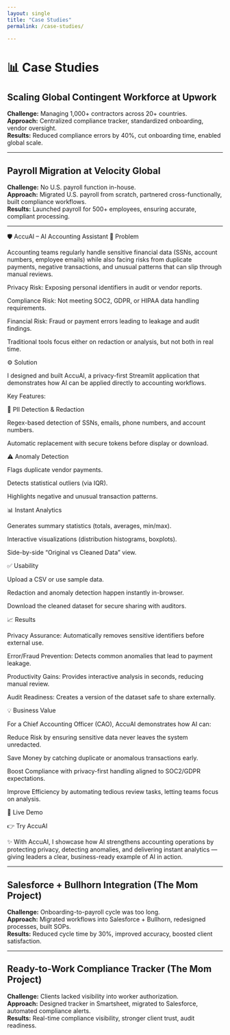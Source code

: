 ```yaml
---
layout: single
title: "Case Studies"
permalink: /case-studies/

---
```


# 📊 Case Studies  

## Scaling Global Contingent Workforce at Upwork  
**Challenge:** Managing 1,000+ contractors across 20+ countries.  
**Approach:** Centralized compliance tracker, standardized onboarding, vendor oversight.  
**Results:** Reduced compliance errors by 40%, cut onboarding time, enabled global scale.  

---

## Payroll Migration at Velocity Global  
**Challenge:** No U.S. payroll function in-house.  
**Approach:** Migrated U.S. payroll from scratch, partnered cross-functionally, built compliance workflows.  
**Results:** Launched payroll for 500+ employees, ensuring accurate, compliant processing.  

---

🛡️ AccuAI – AI Accounting Assistant
📌 Problem

Accounting teams regularly handle sensitive financial data (SSNs, account numbers, employee emails) while also facing risks from duplicate payments, negative transactions, and unusual patterns that can slip through manual reviews.

Privacy Risk: Exposing personal identifiers in audit or vendor reports.

Compliance Risk: Not meeting SOC2, GDPR, or HIPAA data handling requirements.

Financial Risk: Fraud or payment errors leading to leakage and audit findings.

Traditional tools focus either on redaction or analysis, but not both in real time.

⚙️ Solution

I designed and built AccuAI, a privacy-first Streamlit application that demonstrates how AI can be applied directly to accounting workflows.

Key Features:

🔐 PII Detection & Redaction

Regex-based detection of SSNs, emails, phone numbers, and account numbers.

Automatic replacement with secure tokens before display or download.

⚠️ Anomaly Detection

Flags duplicate vendor payments.

Detects statistical outliers (via IQR).

Highlights negative and unusual transaction patterns.

📊 Instant Analytics

Generates summary statistics (totals, averages, min/max).

Interactive visualizations (distribution histograms, boxplots).

Side-by-side “Original vs Cleaned Data” view.

✅ Usability

Upload a CSV or use sample data.

Redaction and anomaly detection happen instantly in-browser.

Download the cleaned dataset for secure sharing with auditors.

📈 Results

Privacy Assurance: Automatically removes sensitive identifiers before external use.

Error/Fraud Prevention: Detects common anomalies that lead to payment leakage.

Productivity Gains: Provides interactive analysis in seconds, reducing manual review.

Audit Readiness: Creates a version of the dataset safe to share externally.

💡 Business Value

For a Chief Accounting Officer (CAO), AccuAI demonstrates how AI can:

Reduce Risk by ensuring sensitive data never leaves the system unredacted.

Save Money by catching duplicate or anomalous transactions early.

Boost Compliance with privacy-first handling aligned to SOC2/GDPR expectations.

Improve Efficiency by automating tedious review tasks, letting teams focus on analysis.

🔗 Live Demo

👉 Try AccuAI

✨ With AccuAI, I showcase how AI strengthens accounting operations by protecting privacy, detecting anomalies, and delivering instant analytics — giving leaders a clear, business-ready example of AI in action.

---

## Salesforce + Bullhorn Integration (The Mom Project)  
**Challenge:** Onboarding-to-payroll cycle was too long.  
**Approach:** Migrated workflows into Salesforce + Bullhorn, redesigned processes, built SOPs.  
**Results:** Reduced cycle time by 30%, improved accuracy, boosted client satisfaction.  

---

## Ready-to-Work Compliance Tracker (The Mom Project)  
**Challenge:** Clients lacked visibility into worker authorization.  
**Approach:** Designed tracker in Smartsheet, migrated to Salesforce, automated compliance alerts.  
**Results:** Real-time compliance visibility, stronger client trust, audit readiness.  
